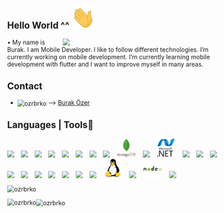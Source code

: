 <h2> Hello World ^^ <img src="https://raw.githubusercontent.com/ABSphreak/ABSphreak/master/gifs/Hi.gif" width="55px"></h2>

<img align='right' src='https://camo.githubusercontent.com/a0b79366a6a40db964a34c087f8326df74f8c05ab8a82bdec44bca480a62c11c/687474703a2f2f6f63746f6465782e6769746875622e636f6d2f696d616765732f6461667470756e6b746f6361742d6775792e676966' width='375"'>

• My name is Burak. I am Mobile Developer. I like to follow different technologies. I’m currently working on mobile development. I’m currently learning mobile development with flutter and I want to improve myself in many areas.

## Contact
- <img align="center" src="https://raw.githubusercontent.com/rahuldkjain/github-profile-readme-generator/master/src/images/icons/Social/linked-in-alt.svg" alt="ozrbrko" height="30" width="40" /> --> [Burak Özer](https://tr.linkedin.com/in/burak-%C3%B6zer-a00679205)


## Languages | Tools🎨
<!-- 1-C
     2-C++
     3-Dart, Flutter 
     4- Swift
     5- SQL
     -->

<p align="left">
    

  <img src="https://user-images.githubusercontent.com/46723964/231758595-b45088fc-f80e-4a46-aa22-063bc63f9033.png" height="45px"/>
  <span>&nbsp;&nbsp;</span>
     
     
  <img src= "https://user-images.githubusercontent.com/46723964/231759076-651af0e1-60b6-4a9a-be52-193cb0af77f4.png" height="45px"/>
  <span>&nbsp;&nbsp;</span>

  <img src="https://user-images.githubusercontent.com/46723964/231759557-62cbaf4e-0d6b-4e10-9fa5-3e57800ad827.png" height="45px" />
  <span>&nbsp;&nbsp;</span>  
     
  <img src="https://upload.wikimedia.org/wikipedia/commons/thumb/2/29/Postgresql_elephant.svg/745px-Postgresql_elephant.svg.png" height="45px" />
  <span>&nbsp;&nbsp;</span>     
     
  <img src="https://www.vectorlogo.zone/logos/elastic/elastic-icon.svg" height="45px" />
  <span>&nbsp;&nbsp;</span> 
     
  <img src="https://www.vectorlogo.zone/logos/microsoft_azure/microsoft_azure-icon.svg" height="45px" />
  <span>&nbsp;&nbsp;</span>   
     
  <img src="https://www.vectorlogo.zone/logos/elasticco_kibana/elasticco_kibana-icon.svg" height="45px" />
  <span>&nbsp;&nbsp;</span> 
     
  <img src="https://upload.wikimedia.org/wikipedia/commons/thumb/c/c0/WebStorm_Icon.svg/1200px-WebStorm_Icon.svg.png" height="45px" />
  <span>&nbsp;&nbsp;</span> 
     
  <img src="https://raw.githubusercontent.com/devicons/devicon/master/icons/mongodb/mongodb-original-wordmark.svg" height="45px" />
  <span>&nbsp;&nbsp;</span>
     
  <img src="https://upload.wikimedia.org/wikipedia/commons/9/99/Unofficial_JavaScript_logo_2.svg" height="45px" />
  <span>&nbsp;&nbsp;</span>
  <img src="https://raw.githubusercontent.com/devicons/devicon/master/icons/dot-net/dot-net-original-wordmark.svg" height="45px" />
  <span>&nbsp;&nbsp;</span>
     
  <img src="https://upload.wikimedia.org/wikipedia/commons/6/61/HTML5_logo_and_wordmark.svg" height="45px" />
  <span>&nbsp;&nbsp;</span>
     
  <img src="https://upload.wikimedia.org/wikipedia/commons/thumb/d/d5/CSS3_logo_and_wordmark.svg/1200px-CSS3_logo_and_wordmark.svg.png" height="45px" />
  <span>&nbsp;&nbsp;</span>
     
  <img src="https://cdn.iconscout.com/icon/free/png-512/c-programming-569564.png" height="45px" />
  <span>&nbsp;&nbsp;</span>
     
  <img src="https://www.freeiconspng.com/uploads/c-logo-icon-18.png" height="45px" />
  <span>&nbsp;&nbsp;</span>
     
  <img src="https://upload.wikimedia.org/wikipedia/commons/c/c3/Python-logo-notext.svg" height="45px" />
  <span>&nbsp;&nbsp;</span>
     
  <img src="https://upload.wikimedia.org/wikipedia/commons/e/ee/.NET_Core_Logo.svg" height="45px" />
  <span>&nbsp;&nbsp;</span>
  
  <img src="https://www.vectorlogo.zone/logos/figma/figma-icon.svg" height="45px" />
  <span>&nbsp;&nbsp;</span>
     
  <img src="https://www.vectorlogo.zone/logos/git-scm/git-scm-icon.svg" height="45px" />
  <span>&nbsp;&nbsp;</span>
     
  <img src="https://www.svgrepo.com/show/303229/microsoft-sql-server-logo.svg" height="45px" />
  <span>&nbsp;&nbsp;</span>
  
  <img src="https://www.vectorlogo.zone/logos/kubernetes/kubernetes-icon.svg" height="45px" />
  <span>&nbsp;&nbsp;</span>   
     
  <img src="https://raw.githubusercontent.com/devicons/devicon/master/icons/linux/linux-original.svg" height="45px" />
  <span>&nbsp;&nbsp;</span>     
     
  <img src="https://www.vectorlogo.zone/logos/mariadb/mariadb-icon.svg" height="45px" />
  <span>&nbsp;&nbsp;</span>   
          
  <img src="https://raw.githubusercontent.com/devicons/devicon/master/icons/nodejs/nodejs-original-wordmark.svg" height="45px" />
  <span>&nbsp;&nbsp;</span>  
     
  <img src=" https://www.vectorlogo.zone/logos/unity3d/unity3d-icon.svg" height="45px" />
  <span>&nbsp;&nbsp;</span>   
 </p>
 
 
<p align="left">  
<p><img src="https://github-readme-stats.vercel.app/api?username=ozrbrko&show_icons=true&theme=chartreuse-dark" alt="ozrbrko"/>
<p><img align="left" src="https://github-readme-stats.vercel.app/api/top-langs?username=ozrbrko&show_icons=true&theme=chartreuse-dark" alt="ozrbrko"/>
<p><img align="center" src="https://github-readme-stats.vercel.app/api?username=ozrbrko&show_icons=true&theme=chartreuse-dark" alt="ozrbrko"/>  
</p>
